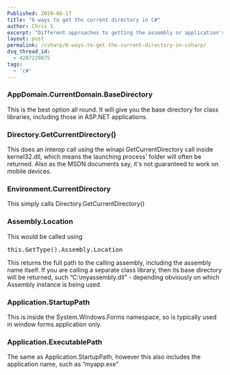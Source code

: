 ```yaml
---
Published: 2010-08-17
title: "6 ways to get the current directory in C#"
author: Chris S
excerpt: "Different approaches to getting the assembly or application's current directory"
layout: post
permalink: /csharp/6-ways-to-get-the-current-directory-in-csharp/
dsq_thread_id:
  - 4207229875
tags:
  - 'c#'
---
```

### AppDomain.CurrentDomain.BaseDirectory

This is the best option all round. It will give you the base directory for class libraries, including those in ASP.NET applications.

<!--more-->

### Directory.GetCurrentDirectory()

This does an interop call using the winapi GetCurrentDirectory call inside kernel32.dll, which means the launching process' folder will often be returned. Also as the MSDN documents say, it's not guaranteed to work on mobile devices.

### Environment.CurrentDirectory

This simply calls Directory.GetCurrentDirectory()

### Assembly.Location

This would be called using

<pre>this.GetType().Assembly.Location</pre>

This returns the full path to the calling assembly, including the assembly name itself. If you are calling a separate class library, then its base directory will be returned, such &#8220;C:\myassembly.dll&#8221; - depending obviously on which Assembly instance is being used.

### Application.StartupPath

This is inside the System.Windows.Forms namespace, so is typically used in window forms application only. 

### Application.ExecutablePath

The same as Application.StartupPath, however this also includes the application name, such as &#8220;myapp.exe&#8221;
